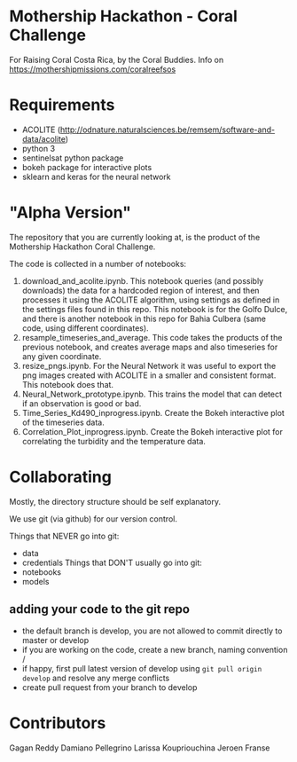 # Mothership Hackathon - Coral Challenge
For Raising Coral Costa Rica, by the Coral Buddies. Info on https://mothershipmissions.com/coralreefsos

# Requirements
* ACOLITE (http://odnature.naturalsciences.be/remsem/software-and-data/acolite)
* python 3
* sentinelsat python package
* bokeh package for interactive plots
* sklearn and keras for the neural network

# "Alpha Version"
The repository that you are currently looking at, is the product of the Mothership Hackathon Coral Challenge.

The code is collected in a number of notebooks:
1. download_and_acolite.ipynb. This notebook queries (and possibly downloads) the data for a hardcoded region of interest, and then processes it using the ACOLITE algorithm, using settings as defined in the settings files found in this repo. This notebook is for the Golfo Dulce, and there is another notebook in this repo for Bahia Culbera (same code, using different coordinates).
2. resample_timeseries_and_average. This code takes the products of the previous notebook, and creates average maps and also timeseries for any given coordinate. 
3. resize_pngs.ipynb. For the Neural Network it was useful to export the png images created with ACOLITE in a smaller and consistent format. This notebook does that.
4. Neural_Network_prototype.ipynb. This trains the model that can detect if an observation is good or bad.
5. Time_Series_Kd490_inprogress.ipynb. Create the Bokeh interactive plot of the timeseries data.
6. Correlation_Plot_inprogress.ipynb. Create the Bokeh interactive plot for correlating the turbidity and the temperature data.

# Collaborating

Mostly, the directory structure should be self explanatory. 

We use git (via github) for our version control. 

Things that NEVER go into git:
* data
* credentials
Things that DON'T usually go into git:
* notebooks
* models

## adding your code to the git repo
* the default branch is develop, you are not allowed to commit directly to master or develop
* if you are working on the code, create a new branch, naming convention <your name>/<feature description>
* if happy, first pull latest version of develop using `git pull origin develop` and resolve any merge conflicts
* create pull request from your branch to develop


# Contributors
Gagan Reddy
Damiano Pellegrino
Larissa Koupriouchina
Jeroen Franse
